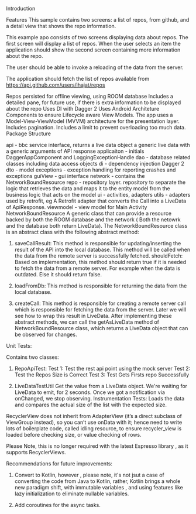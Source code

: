 Introduction

Features This sample contains two screens: a list of repos, from github,  and a detail view that shows the repo information.

This example apo consists of two screens displaying data about repos. The first screen will display a list of repos.
When the user selects an item the application should show the second screen containing more information about the repo.

The user should be able to invoke a reloading of the data from the server.

The application should fetch the list of repos available from https://api.github.com/users/ihajat/repos

Repos persisted for offline viewing, using ROOM database
Includes a detailed pane, for future use, if there is extra information to be displayed about the repo
Uses DI with Dagger 2
Uses Android Architeture Components to ensure Lifecycle aware View Models.
The app uses a Model-View-ViewModel (MVVM) architecture for the presentation layer.
Includes pagination.
Includes a limit to prevent overloading too much data.
Package Structure

api - bbc service interface, returns a live data object a generic live data with a generic arguments of API response
applicaiton - initials DaggerAppComponent and LoggingExceptionHandle
dao - database related classes including data access objects
di - dependency injection Dagger 2
dto - model
exceptions - exception handling for reporting crashes and exceptions
guiView - gui interface
network - contains the NetworkBoundResource
repo - repository layer. repository to separate the logic that retrieves the data and maps it to the entity model from the business logic that acts on the model
ui - activities, adapters
utils - adapters used by retrofit, eg A Retrofit adapter that converts the Call into a LiveData of ApiResponse.
viewmodel - view model for Main Activity
NetworkBoundResource A generic class that can provide a resource backed by both the ROOM database and the network ( Both the netowrk and the database both return LiveData). The NetworkBoundResource class is an abstract class with the following abstract method:

1. saveCallResult: This method is responsible for updating/inserting the result of the API into the local database. This method will be called when the data from the remote server is successfully fetched.
shouldFetch: Based on implementation, this method should return true if it is needed to fetch the data from a remote server. For example when the data is outdated. Else it should return false.

2. loadFromDb: This method is responsible for returning the data from the local database.

3. createCall: This method is responsible for creating a remote server call which is responsible for fetching the data from the server. Later we will see how to wrap this result in LiveData.
After implementing these abstract methods, we can call the getAsLiveData method of NetworkBoundResource class, which returns a LiveData object that can be observed for changes.

Unit Tests:

Contains two classes:

1. RepoApiTest:
    Test 1: Test the rest api point using the mock server
    Test 2: Test the Repos Size is Correct
    Test 3: Test Gets Firsts repo Successfully

2. LiveDataTestUtil
    Get the value from a LiveData object. We're waiting for LiveData to emit, for 2 seconds. Once we got a notification via
    onChanged, we stop observing.
Instrumentation Tests: Loads the data and compares the actual size of the list with the expected size.

RecyclerView does not inherit from AdapterView (it’s a direct subclass of ViewGroup instead), so you can’t use onData with it; hence need to write lots of boilerplate code, called idling resource, to ensure recycler_view is loaded before checking size, or value checking of rows.

Please Note, this is no longer required with the latest Espresso library , as it supports RecyclerViews.

Recommendations for future improvements:

1. Convert to Kotlin, however , please note, it's not jsut a case of converting the code from Java to Kotlin, rather, Kotlin brings        a whole new paradigm shift, with immutable variables , and using features like lazy initialization to eliminate nullable                variables.

2. Add coroutines for the async tasks.